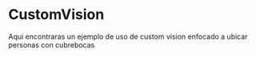 # CustomVision
Aqui encontraras un ejemplo de uso de custom vision enfocado a ubicar personas con cubrebocas
